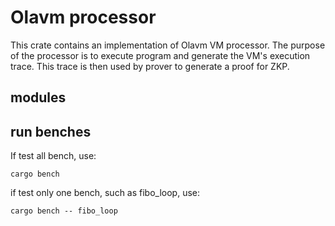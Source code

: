 # Olavm processor

This crate contains an implementation of Olavm VM processor. The purpose of the processor is to execute program and generate the VM's execution trace. This trace is then used by prover to generate a proof for ZKP.

## modules  

## run benches

If test all bench, use: 

```
cargo bench 
```

if test only one bench, such as fibo_loop, use:

```
cargo bench -- fibo_loop
```